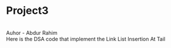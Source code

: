 # Project3
<br>
Auhor - Abdur Rahim 
<br>
Here is the DSA code that implement the Link List Insertion At Tail 
